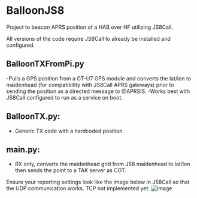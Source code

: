# BalloonJS8

Project to beacon APRS position of a HAB over HF utilizing JS8Call. 

All versions of the code require JS8Call to already be installed and configured. 

## BalloonTXFromPi.py 
  -Pulls a GPS position from a GT-U7 GPS module and converts the lat/lon to maidenhead (for compatibility with JS8Call APRS gateways) prior to sending the position as a directed message to @APRSIS.
  -Works best with JS8Call configured to run as a service on boot.
  
## BalloonTX.py: 
  - Generic TX code with a hardcoded position.

## main.py:
  - RX only, converts the maidenhead grid from JS8 maidenhead to lat/lon then sends the point to a TAK server as COT. 



Ensure your reporting settings look like the image below in JS8Call so that the UDP communication works. TCP not implemented yet:
![image](https://github.com/user-attachments/assets/f61b1f9c-8f2a-4f37-ae51-78983c821d73)

